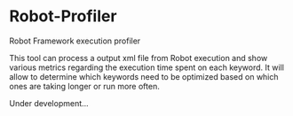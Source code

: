 # Robot-Profiler
Robot Framework execution profiler

This tool can process a output xml file from Robot execution and show various metrics regarding the execution time spent on each keyword. It will allow
to determine which keywords need to be optimized based on which ones are taking longer or run more often.


Under development... 
